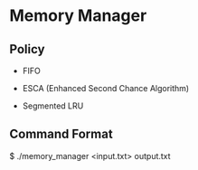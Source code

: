 # Memory Manager 

## Policy 

- FIFO </br>

- ESCA (Enhanced Second Chance Algorithm)</br>

- Segmented LRU</br>

## Command Format

$ ./memory_manager <input.txt> output.txt </br>

